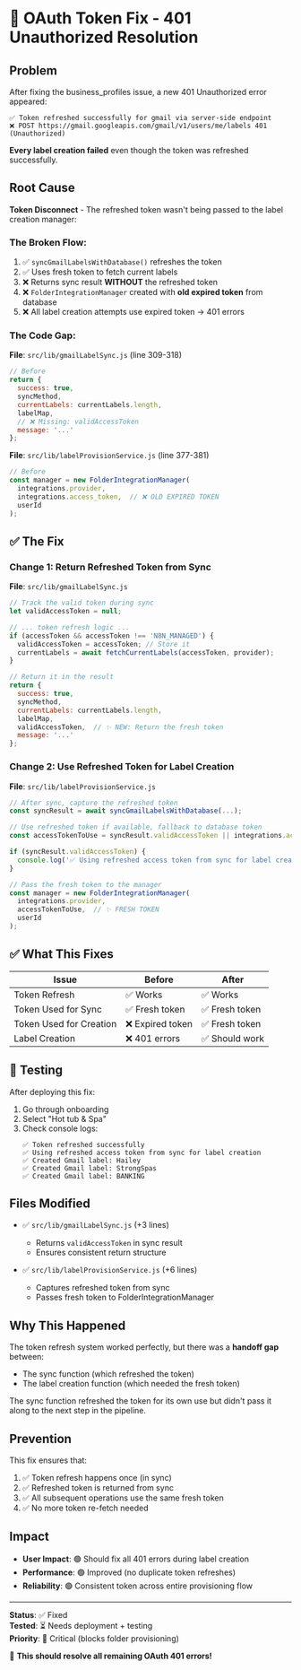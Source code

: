 # 🔑 OAuth Token Fix - 401 Unauthorized Resolution

## Problem

After fixing the business_profiles issue, a new 401 Unauthorized error appeared:

```
✅ Token refreshed successfully for gmail via server-side endpoint
❌ POST https://gmail.googleapis.com/gmail/v1/users/me/labels 401 (Unauthorized)
```

**Every label creation failed** even though the token was refreshed successfully.

## Root Cause

**Token Disconnect** - The refreshed token wasn't being passed to the label creation manager:

### The Broken Flow:

1. ✅ `syncGmailLabelsWithDatabase()` refreshes the token
2. ✅ Uses fresh token to fetch current labels
3. ❌ Returns sync result **WITHOUT** the refreshed token
4. ❌ `FolderIntegrationManager` created with **old expired token** from database
5. ❌ All label creation attempts use expired token → 401 errors

### The Code Gap:

**File**: `src/lib/gmailLabelSync.js` (line 309-318)
```javascript
// Before
return {
  success: true,
  syncMethod,
  currentLabels: currentLabels.length,
  labelMap,
  // ❌ Missing: validAccessToken
  message: '...'
};
```

**File**: `src/lib/labelProvisionService.js` (line 377-381)
```javascript
// Before
const manager = new FolderIntegrationManager(
  integrations.provider,
  integrations.access_token,  // ❌ OLD EXPIRED TOKEN
  userId
);
```

## ✅ The Fix

### Change 1: Return Refreshed Token from Sync

**File**: `src/lib/gmailLabelSync.js`

```javascript
// Track the valid token during sync
let validAccessToken = null;

// ... token refresh logic ...
if (accessToken && accessToken !== 'N8N_MANAGED') {
  validAccessToken = accessToken; // Store it
  currentLabels = await fetchCurrentLabels(accessToken, provider);
}

// Return it in the result
return {
  success: true,
  syncMethod,
  currentLabels: currentLabels.length,
  labelMap,
  validAccessToken,  // ✨ NEW: Return the fresh token
  message: '...'
};
```

### Change 2: Use Refreshed Token for Label Creation

**File**: `src/lib/labelProvisionService.js`

```javascript
// After sync, capture the refreshed token
const syncResult = await syncGmailLabelsWithDatabase(...);

// Use refreshed token if available, fallback to database token
const accessTokenToUse = syncResult.validAccessToken || integrations.access_token;

if (syncResult.validAccessToken) {
  console.log('✅ Using refreshed access token from sync for label creation');
}

// Pass the fresh token to the manager
const manager = new FolderIntegrationManager(
  integrations.provider,
  accessTokenToUse,  // ✨ FRESH TOKEN
  userId
);
```

## ✅ What This Fixes

| Issue | Before | After |
|-------|--------|-------|
| Token Refresh | ✅ Works | ✅ Works |
| Token Used for Sync | ✅ Fresh token | ✅ Fresh token |
| Token Used for Creation | ❌ Expired token | ✅ Fresh token |
| Label Creation | ❌ 401 errors | ✅ Should work |

## 🧪 Testing

After deploying this fix:

1. Go through onboarding
2. Select "Hot tub & Spa"
3. Check console logs:
   ```
   ✅ Token refreshed successfully
   ✅ Using refreshed access token from sync for label creation
   ✅ Created Gmail label: Hailey
   ✅ Created Gmail label: StrongSpas
   ✅ Created Gmail label: BANKING
   ```

## Files Modified

- ✅ `src/lib/gmailLabelSync.js` (+3 lines)
  - Returns `validAccessToken` in sync result
  - Ensures consistent return structure

- ✅ `src/lib/labelProvisionService.js` (+6 lines)
  - Captures refreshed token from sync
  - Passes fresh token to FolderIntegrationManager

## Why This Happened

The token refresh system worked perfectly, but there was a **handoff gap** between:
- The sync function (which refreshed the token)
- The label creation function (which needed the fresh token)

The sync function refreshed the token for its own use but didn't pass it along to the next step in the pipeline.

## Prevention

This fix ensures that:
1. ✅ Token refresh happens once (in sync)
2. ✅ Refreshed token is returned from sync
3. ✅ All subsequent operations use the same fresh token
4. ✅ No more token re-fetch needed

## Impact

- **User Impact**: 🟢 Should fix all 401 errors during label creation
- **Performance**: 🟢 Improved (no duplicate token refreshes)
- **Reliability**: 🟢 Consistent token across entire provisioning flow

---

**Status**: ✅ Fixed  
**Tested**: ⏳ Needs deployment + testing  
**Priority**: 🔴 Critical (blocks folder provisioning)  

🚀 **This should resolve all remaining OAuth 401 errors!**

